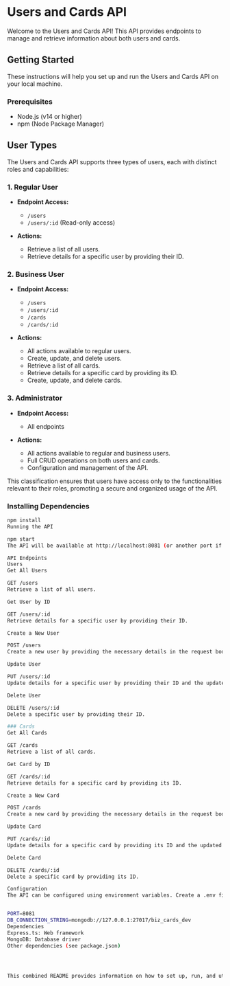 # Users and Cards API

Welcome to the Users and Cards API! This API provides endpoints to manage and retrieve information about both users and cards.

## Getting Started

These instructions will help you set up and run the Users and Cards API on your local machine.

### Prerequisites

- Node.js (v14 or higher)
- npm (Node Package Manager)

## User Types

The Users and Cards API supports three types of users, each with distinct roles and capabilities:

### 1. Regular User

- **Endpoint Access:**

  - `/users`
  - `/users/:id` (Read-only access)

- **Actions:**
  - Retrieve a list of all users.
  - Retrieve details for a specific user by providing their ID.

### 2. Business User

- **Endpoint Access:**

  - `/users`
  - `/users/:id`
  - `/cards`
  - `/cards/:id`

- **Actions:**
  - All actions available to regular users.
  - Create, update, and delete users.
  - Retrieve a list of all cards.
  - Retrieve details for a specific card by providing its ID.
  - Create, update, and delete cards.

### 3. Administrator

- **Endpoint Access:**

  - All endpoints

- **Actions:**
  - All actions available to regular and business users.
  - Full CRUD operations on both users and cards.
  - Configuration and management of the API.

This classification ensures that users have access only to the functionalities relevant to their roles, promoting a secure and organized usage of the API.

### Installing Dependencies

```bash
npm install
Running the API

npm start
The API will be available at http://localhost:8081 (or another port if specified).

API Endpoints
Users
Get All Users

GET /users
Retrieve a list of all users.

Get User by ID

GET /users/:id
Retrieve details for a specific user by providing their ID.

Create a New User

POST /users
Create a new user by providing the necessary details in the request body.

Update User

PUT /users/:id
Update details for a specific user by providing their ID and the updated information in the request body.

Delete User

DELETE /users/:id
Delete a specific user by providing their ID.

### Cards
Get All Cards

GET /cards
Retrieve a list of all cards.

Get Card by ID

GET /cards/:id
Retrieve details for a specific card by providing its ID.

Create a New Card

POST /cards
Create a new card by providing the necessary details in the request body.

Update Card

PUT /cards/:id
Update details for a specific card by providing its ID and the updated information in the request body.

Delete Card

DELETE /cards/:id
Delete a specific card by providing its ID.

Configuration
The API can be configured using environment variables. Create a .env file in the root directory and specify the required configuration variables. For example:


PORT=8081
DB_CONNECTION_STRING=mongodb://127.0.0.1:27017/biz_cards_dev
Dependencies
Express.ts: Web framework
MongoDB: Database driver
Other dependencies (see package.json)




This combined README provides information on how to set up, run, and utilize the Users and Cards API, offering a comprehensive guide for developers and users alike.





```
